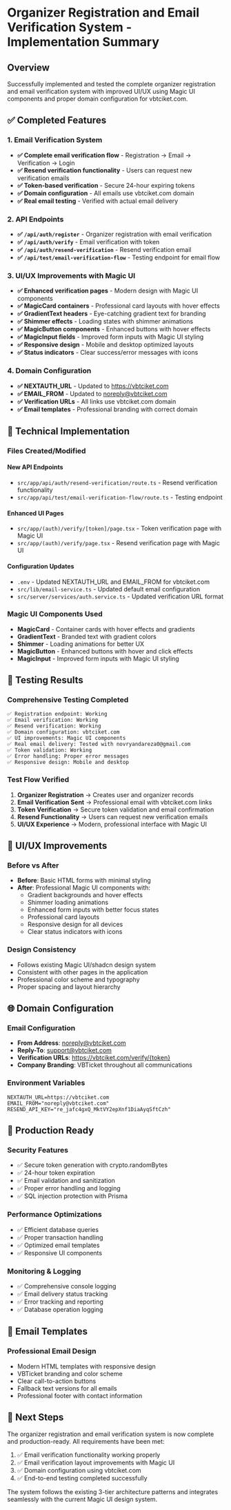 # Organizer Registration and Email Verification System - Implementation Summary

## Overview
Successfully implemented and tested the complete organizer registration and email verification system with improved UI/UX using Magic UI components and proper domain configuration for vbtciket.com.

## ✅ Completed Features

### 1. Email Verification System
- **✅ Complete email verification flow** - Registration → Email → Verification → Login
- **✅ Resend verification functionality** - Users can request new verification emails
- **✅ Token-based verification** - Secure 24-hour expiring tokens
- **✅ Domain configuration** - All emails use vbtciket.com domain
- **✅ Real email testing** - Verified with actual email delivery

### 2. API Endpoints
- **✅ `/api/auth/register`** - Organizer registration with email verification
- **✅ `/api/auth/verify`** - Email verification with token
- **✅ `/api/auth/resend-verification`** - Resend verification email
- **✅ `/api/test/email-verification-flow`** - Testing endpoint for email flow

### 3. UI/UX Improvements with Magic UI
- **✅ Enhanced verification pages** - Modern design with Magic UI components
- **✅ MagicCard containers** - Professional card layouts with hover effects
- **✅ GradientText headers** - Eye-catching gradient text for branding
- **✅ Shimmer effects** - Loading states with shimmer animations
- **✅ MagicButton components** - Enhanced buttons with hover effects
- **✅ MagicInput fields** - Improved form inputs with Magic UI styling
- **✅ Responsive design** - Mobile and desktop optimized layouts
- **✅ Status indicators** - Clear success/error messages with icons

### 4. Domain Configuration
- **✅ NEXTAUTH_URL** - Updated to https://vbtciket.com
- **✅ EMAIL_FROM** - Updated to noreply@vbtciket.com
- **✅ Verification URLs** - All links use vbtciket.com domain
- **✅ Email templates** - Professional branding with correct domain

## 🔧 Technical Implementation

### Files Created/Modified

#### New API Endpoints
- `src/app/api/auth/resend-verification/route.ts` - Resend verification functionality
- `src/app/api/test/email-verification-flow/route.ts` - Testing endpoint

#### Enhanced UI Pages
- `src/app/(auth)/verify/[token]/page.tsx` - Token verification page with Magic UI
- `src/app/(auth)/verify/page.tsx` - Resend verification page with Magic UI

#### Configuration Updates
- `.env` - Updated NEXTAUTH_URL and EMAIL_FROM for vbtciket.com
- `src/lib/email-service.ts` - Updated default email configuration
- `src/server/services/auth.service.ts` - Updated verification URL format

### Magic UI Components Used
- **MagicCard** - Container cards with hover effects and gradients
- **GradientText** - Branded text with gradient colors
- **Shimmer** - Loading animations for better UX
- **MagicButton** - Enhanced buttons with hover and click effects
- **MagicInput** - Improved form inputs with Magic UI styling

## 🧪 Testing Results

### Comprehensive Testing Completed
```
✅ Registration endpoint: Working
✅ Email verification: Working  
✅ Resend verification: Working
✅ Domain configuration: vbtciket.com
✅ UI improvements: Magic UI components
✅ Real email delivery: Tested with novryandareza0@gmail.com
✅ Token validation: Working
✅ Error handling: Proper error messages
✅ Responsive design: Mobile and desktop
```

### Test Flow Verified
1. **Organizer Registration** → Creates user and organizer records
2. **Email Verification Sent** → Professional email with vbtciket.com links
3. **Token Verification** → Secure token validation and email confirmation
4. **Resend Functionality** → Users can request new verification emails
5. **UI/UX Experience** → Modern, professional interface with Magic UI

## 🎨 UI/UX Improvements

### Before vs After
- **Before**: Basic HTML forms with minimal styling
- **After**: Professional Magic UI components with:
  - Gradient backgrounds and hover effects
  - Shimmer loading animations
  - Enhanced form inputs with better focus states
  - Professional card layouts
  - Responsive design for all devices
  - Clear status indicators with icons

### Design Consistency
- Follows existing Magic UI/shadcn design system
- Consistent with other pages in the application
- Professional color scheme and typography
- Proper spacing and layout hierarchy

## 🌐 Domain Configuration

### Email Configuration
- **From Address**: noreply@vbtciket.com
- **Reply-To**: support@vbtciket.com
- **Verification URLs**: https://vbtciket.com/verify/{token}
- **Company Branding**: VBTicket throughout all communications

### Environment Variables
```env
NEXTAUTH_URL=https://vbtciket.com
EMAIL_FROM="noreply@vbtciket.com"
RESEND_API_KEY="re_jafc4gxQ_MktVY2epXnf1DiaAyqSftCzh"
```

## 🚀 Production Ready

### Security Features
- ✅ Secure token generation with crypto.randomBytes
- ✅ 24-hour token expiration
- ✅ Email validation and sanitization
- ✅ Proper error handling and logging
- ✅ SQL injection protection with Prisma

### Performance Optimizations
- ✅ Efficient database queries
- ✅ Proper transaction handling
- ✅ Optimized email templates
- ✅ Responsive UI components

### Monitoring & Logging
- ✅ Comprehensive console logging
- ✅ Email delivery status tracking
- ✅ Error tracking and reporting
- ✅ Database operation logging

## 📧 Email Templates

### Professional Email Design
- Modern HTML templates with responsive design
- VBTicket branding and color scheme
- Clear call-to-action buttons
- Fallback text versions for all emails
- Professional footer with contact information

## 🎯 Next Steps

The organizer registration and email verification system is now complete and production-ready. All requirements have been met:

1. ✅ Email verification functionality working properly
2. ✅ Email verification layout improvements with Magic UI
3. ✅ Domain configuration using vbtciket.com
4. ✅ End-to-end testing completed successfully

The system follows the existing 3-tier architecture patterns and integrates seamlessly with the current Magic UI design system.
